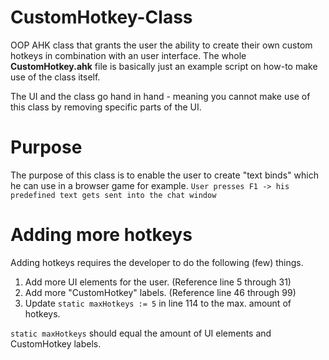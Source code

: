 # CustomHotkey-Class
OOP AHK class that grants the user the ability to create their own custom hotkeys in combination with an user interface.
The whole **CustomHotkey.ahk** file is basically just an example script on how-to make use of the class itself.


The UI and the class go hand in hand - meaning you cannot make use of this class by removing specific parts of the UI.

# Purpose
The purpose of this class is to enable the user to create "text binds" which he can use in a browser game for example.
`User presses F1 -> his predefined text gets sent into the chat window`


# Adding more hotkeys
Adding hotkeys requires the developer to do the following (few) things.


1. Add more UI elements for the user. (Reference line 5 through 31)
2. Add more "CustomHotkey" labels. (Reference line 46 through 99)
3. Update `static maxHotkeys := 5` in line 114 to the max. amount of hotkeys.

`static maxHotkeys` should equal the amount of UI elements and CustomHotkey labels.
